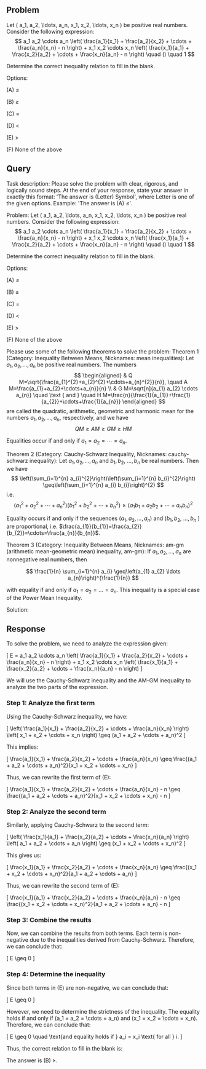 ## Problem

Let \( a_1, a_2, \ldots, a_n, x_1, x_2, \ldots, x_n \) be positive real numbers. Consider the following expression:
$$
a_1 a_2 \cdots a_n \left( \frac{a_1}{x_1} + \frac{a_2}{x_2} + \cdots + \frac{a_n}{x_n} - n \right) + x_1 x_2 \cdots x_n \left( \frac{x_1}{a_1} + \frac{x_2}{a_2} + \cdots + \frac{x_n}{a_n} - n \right) \quad () \quad 1
$$

Determine the correct inequality relation to fill in the blank.

Options:

(A) $\leq$ 

(B) $\geq$

(C) $=$ 

(D) $<$

(E) $>$

(F) None of the above

## Query

Task description: Please solve the problem with clear, rigorous, and logically sound steps. At the end of your response, state your answer in exactly this format: 'The answer is (Letter) Symbol', where Letter is one of the given options. Example: 'The answer is (A) $\leq$'.

Problem: Let \( a_1, a_2, \ldots, a_n, x_1, x_2, \ldots, x_n \) be positive real numbers. Consider the following expression:
$$
a_1 a_2 \cdots a_n \left( \frac{a_1}{x_1} + \frac{a_2}{x_2} + \cdots + \frac{a_n}{x_n} - n \right) + x_1 x_2 \cdots x_n \left( \frac{x_1}{a_1} + \frac{x_2}{a_2} + \cdots + \frac{x_n}{a_n} - n \right) \quad () \quad 1
$$

Determine the correct inequality relation to fill in the blank.

Options:

(A) $\leq$ 

(B) $\geq$

(C) $=$ 

(D) $<$

(E) $>$

(F) None of the above

Please use some of the following theorems to solve the problem:
Theorem 1 (Category: Inequality Between Means, Nicknames: mean inequalities): Let $a_{1}, a_{2}, \ldots, a_{n}$ be positive real numbers. The numbers
$$
\begin{aligned}
& Q M=\sqrt{\frac{a_{1}^{2}+a_{2}^{2}+\cdots+a_{n}^{2}}{n}}, \quad A M=\frac{a_{1}+a_{2}+\cdots+a_{n}}{n} \\
& G M=\sqrt[n]{a_{1} a_{2} \cdots a_{n}} \quad \text { and } \quad H M=\frac{n}{\frac{1}{a_{1}}+\frac{1}{a_{2}}+\cdots+\frac{1}{a_{n}}}
\end{aligned}
$$
are called the quadratic, arithmetic, geometric and harmonic mean for the numbers $a_{1}, a_{2}, \ldots, a_{n}$, respectively, and we have
$$
Q M \geq A M \geq G M \geq H M
$$

Equalities occur if and only if $a_{1}=a_{2}=\cdots=a_{n}$.

Theorem 2 (Category: Cauchy-Schwarz Inequality, Nicknames: cauchy-schwarz inequality): Let $a_{1}, a_{2}, \ldots, a_{n}$ and $b_{1}, b_{2}$, $\ldots, b_{n}$ be real numbers. Then we have
$$
\left(\sum_{i=1}^{n} a_{i}^{2}\right)\left(\sum_{i=1}^{n} b_{i}^{2}\right) \geq\left(\sum_{i=1}^{n} a_{i} b_{i}\right)^{2}
$$
i.e.
$$
\left(a_{1}^{2}+a_{2}^{2}+\cdots+a_{n}^{2}\right)\left(b_{1}^{2}+b_{2}^{2}+\cdots+b_{n}^{2}\right) \geq\left(a_{1} b_{1}+a_{2} b_{2}+\cdots+a_{n} b_{n}\right)^{2}
$$

Equality occurs if and only if the sequences $\left(a_{1}, a_{2}, \ldots, a_{n}\right)$ and $\left(b_{1}, b_{2}\right.$, $\ldots, b_{n}$ ) are proportional, i.e. $\frac{a_{1}}{b_{1}}=\frac{a_{2}}{b_{2}}=\cdots=\frac{a_{n}}{b_{n}}$.

Theorem 3 (Category: Inequality Between Means, Nicknames: am-gm (arithmetic mean-geometric mean) inequality, am-gm): If $a_{1}, a_{2}, \ldots, a_{n}$ are nonnegative real numbers, then

$$
\frac{1}{n} \sum_{i=1}^{n} a_{i} \geq\left(a_{1} a_{2} \ldots a_{n}\right)^{\frac{1}{n}}
$$

with equality if and only if $a_{1}=a_{2}=\ldots=a_{n}$. This inequality is a special case of the Power Mean Inequality.

Solution:

## Response

To solve the problem, we need to analyze the expression given:

\[
E = a_1 a_2 \cdots a_n \left( \frac{a_1}{x_1} + \frac{a_2}{x_2} + \cdots + \frac{a_n}{x_n} - n \right) + x_1 x_2 \cdots x_n \left( \frac{x_1}{a_1} + \frac{x_2}{a_2} + \cdots + \frac{x_n}{a_n} - n \right)
\]

We will use the Cauchy-Schwarz inequality and the AM-GM inequality to analyze the two parts of the expression.

### Step 1: Analyze the first term

Using the Cauchy-Schwarz inequality, we have:

\[
\left( \frac{a_1}{x_1} + \frac{a_2}{x_2} + \cdots + \frac{a_n}{x_n} \right) \left( x_1 + x_2 + \cdots + x_n \right) \geq (a_1 + a_2 + \cdots + a_n)^2
\]

This implies:

\[
\frac{a_1}{x_1} + \frac{a_2}{x_2} + \cdots + \frac{a_n}{x_n} \geq \frac{(a_1 + a_2 + \cdots + a_n)^2}{x_1 + x_2 + \cdots + x_n}
\]

Thus, we can rewrite the first term of \(E\):

\[
\frac{a_1}{x_1} + \frac{a_2}{x_2} + \cdots + \frac{a_n}{x_n} - n \geq \frac{(a_1 + a_2 + \cdots + a_n)^2}{x_1 + x_2 + \cdots + x_n} - n
\]

### Step 2: Analyze the second term

Similarly, applying Cauchy-Schwarz to the second term:

\[
\left( \frac{x_1}{a_1} + \frac{x_2}{a_2} + \cdots + \frac{x_n}{a_n} \right) \left( a_1 + a_2 + \cdots + a_n \right) \geq (x_1 + x_2 + \cdots + x_n)^2
\]

This gives us:

\[
\frac{x_1}{a_1} + \frac{x_2}{a_2} + \cdots + \frac{x_n}{a_n} \geq \frac{(x_1 + x_2 + \cdots + x_n)^2}{a_1 + a_2 + \cdots + a_n}
\]

Thus, we can rewrite the second term of \(E\):

\[
\frac{x_1}{a_1} + \frac{x_2}{a_2} + \cdots + \frac{x_n}{a_n} - n \geq \frac{(x_1 + x_2 + \cdots + x_n)^2}{a_1 + a_2 + \cdots + a_n} - n
\]

### Step 3: Combine the results

Now, we can combine the results from both terms. Each term is non-negative due to the inequalities derived from Cauchy-Schwarz. Therefore, we can conclude that:

\[
E \geq 0
\]

### Step 4: Determine the inequality

Since both terms in \(E\) are non-negative, we can conclude that:

\[
E \geq 0
\]

However, we need to determine the strictness of the inequality. The equality holds if and only if \(a_1 = a_2 = \cdots = a_n\) and \(x_1 = x_2 = \cdots = x_n\). Therefore, we can conclude that:

\[
E \geq 0 \quad \text{and equality holds if } a_i = x_i \text{ for all } i.
\]

Thus, the correct relation to fill in the blank is:

The answer is (B) $\geq$.